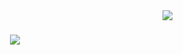 <img align="right" src="https://visitor-badge.laobi.icu/badge?page_id=nikunjgupta609.nikunjgupta609" />

<h1 align="center">
    <img src="https://readme-typing-svg.herokuapp.com/?font=Righteous&size=35&center=true&vCenter=true&width=500&height=70&duration=4000&lines=Hi+There!+👋;+I'm+Nikunj+Gupta!;" />
</h1>



